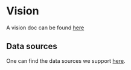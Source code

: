 
# Vision

A vision doc can be found [here](https://docs.google.com/document/d/1yppCncXrTp9ElJVvUEx6PlhKwV1i8Hv9OegatIjBGCo/edit)

## Data sources

One can find the data sources we support [here](https://docs.google.com/spreadsheets/d/1C8K7rd0DGHRIztuQUkgiFeEYqPddwO9hSn96r4sE_GM/edit?gid=0#gid=0).
